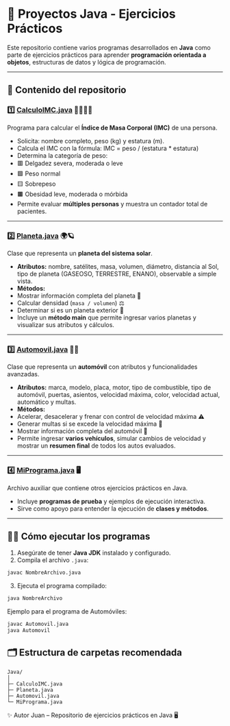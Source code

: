 # 🚀 Proyectos Java - Ejercicios Prácticos

Este repositorio contiene varios programas desarrollados en **Java** como parte de ejercicios prácticos para aprender **programación orientada a objetos**, estructuras de datos y lógica de programación.  

---

## 📂 Contenido del repositorio

### 1️⃣ [CalculoIMC.java](./CalculoIMC.java) 🧍‍♂️🧍‍♀️
Programa para calcular el **Índice de Masa Corporal (IMC)** de una persona.  

- Solicita: nombre completo, peso (kg) y estatura (m).  
- Calcula el IMC con la fórmula:
IMC = peso / (estatura * estatura)
- Determina la categoría de peso:  
- 🟥 Delgadez severa, moderada o leve  
- 🟩 Peso normal  
- 🟨 Sobrepeso  
- 🟫 Obesidad leve, moderada o mórbida  
- Permite evaluar **múltiples personas** y muestra un contador total de pacientes.

---

### 2️⃣ [Planeta.java](./Planeta.java) 🌍🪐
Clase que representa un **planeta del sistema solar**.  

- **Atributos:** nombre, satélites, masa, volumen, diámetro, distancia al Sol, tipo de planeta (GASEOSO, TERRESTRE, ENANO), observable a simple vista.  
- **Métodos:**  
- Mostrar información completa del planeta 🌟  
- Calcular densidad (`masa / volumen`) ⚖️  
- Determinar si es un planeta exterior 🚀  
- Incluye un **método main** que permite ingresar varios planetas y visualizar sus atributos y cálculos.

---

### 3️⃣ [Automovil.java](./Automovil.java) 🚗💨
Clase que representa un **automóvil** con atributos y funcionalidades avanzadas.  

- **Atributos:** marca, modelo, placa, motor, tipo de combustible, tipo de automóvil, puertas, asientos, velocidad máxima, color, velocidad actual, automático y multas.  
- **Métodos:**  
- Acelerar, desacelerar y frenar con control de velocidad máxima ⚠️  
- Generar multas si se excede la velocidad máxima 💸  
- Mostrar información completa del automóvil 📝  
- Permite ingresar **varios vehículos**, simular cambios de velocidad y mostrar un **resumen final** de todos los autos evaluados.

---

### 4️⃣ [MiPrograma.java](./MiPrograma.java) 🖥️
Archivo auxiliar que contiene otros ejercicios prácticos en Java.  

- Incluye **programas de prueba** y ejemplos de ejecución interactiva.  
- Sirve como apoyo para entender la ejecución de **clases y métodos**.

---

## 🏃‍♂️ Cómo ejecutar los programas

1. Asegúrate de tener **Java JDK** instalado y configurado.  
2. Compila el archivo `.java`:  
 ```bash
 javac NombreArchivo.java
```
3. Ejecuta el programa compilado:
```bash
java NombreArchivo
```
Ejemplo para el programa de Automóviles:
```bash
javac Automovil.java
java Automovil
```
## 🗂️ Estructura de carpetas recomendada
```
Java/
│
├─ CalculoIMC.java
├─ Planeta.java
├─ Automovil.java
└─ MiPrograma.java
```
✨ Autor
Juan – Repositorio de ejercicios prácticos en Java 🖥️
